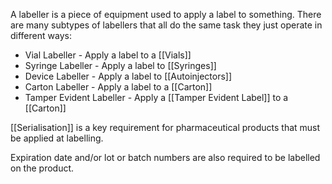 A  labeller is a piece of equipment used to apply a label to something.
There are many subtypes of labellers that all do the same task they just operate in different ways:
- Vial Labeller - Apply a label to a [[Vials]]
- Syringe Labeller - Apply a label to [[Syringes]]
- Device Labeller - Apply a label to [[Autoinjectors]]
- Carton Labeller - Apply a label to a [[Carton]]
- Tamper Evident Labeller - Apply a [[Tamper Evident Label]] to a [[Carton]]


[[Serialisation]] is a key requirement for pharmaceutical products that must be applied at labelling.

Expiration date and/or lot or batch numbers are also required to be labelled on the product.